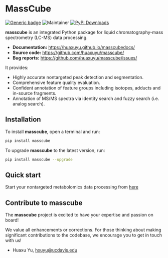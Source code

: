 # MassCube

[![Generic badge](https://img.shields.io/badge/masscube-ver_1.1.9-%3CCOLOR%3E.svg)](https://github.com/huaxuyu/masscube/)
![Maintainer](https://img.shields.io/badge/maintainer-Huaxu_Yu-blue)
[![PyPI Downloads](https://img.shields.io/pypi/dm/bago.svg?label=PyPI%20downloads)](https://pypi.org/project/masscube/)

**masscube** is an integrated Python package for liquid chromatography-mass spectrometry (LC-MS) data processing.

- **Documentation:** https://huaxuyu.github.io/masscubedocs/
- **Source code:** https://github.com/huaxuyu/masscube/
- **Bug reports:** https://github.com/huaxuyu/masscube/issues/

It provides:

- Highly accurate nontargeted peak detection and segmentation.
- Comprehensive feature quality evaluation.
- Confident annotation of feature groups including isotopes, adducts and in-source fragments.
- Annotation of MS/MS spectra via identity search and fuzzy search (i.e. analog search).

## Installation

To install **masscube**, open a terminal and run:

```bash
pip install masscube
```

To upgrade **masscube** to the latest version, run:

```bash
pip install masscube --upgrade
```

## Quick start

Start your nontargeted metabolomics data processing from [here](https://huaxuyu.github.io/masscubedocs/docs/quickstart/)

## Contribute to masscube

The **masscube** project is excited to have your expertise and passion on board!

We value all enhancements or corrections. For those thinking about making significant contributions to the codebase, we encourage you to get in touch with us!

- Huaxu Yu, hxuyu@ucdavis.edu
